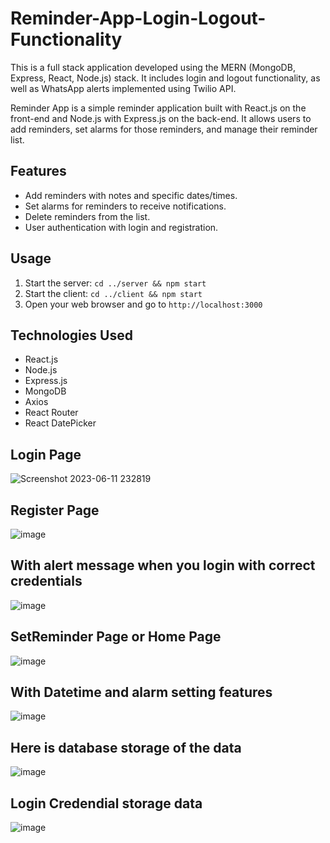 # Reminder-App-Login-Logout-Functionality
This is a full stack application developed using the MERN (MongoDB, Express, React, Node.js) stack. It includes login and logout functionality, as well as WhatsApp alerts implemented using Twilio API.

Reminder App is a simple reminder application built with React.js on the front-end and Node.js with Express.js on the back-end. It allows users to add reminders, set alarms for those reminders, and manage their reminder list.

## Features

- Add reminders with notes and specific dates/times.
- Set alarms for reminders to receive notifications.
- Delete reminders from the list.
- User authentication with login and registration.

## Usage

1. Start the server: `cd ../server && npm start`
2. Start the client: `cd ../client && npm start`
3. Open your web browser and go to `http://localhost:3000`

## Technologies Used

- React.js
- Node.js
- Express.js
- MongoDB
- Axios
- React Router
- React DatePicker

## Login Page

![Screenshot 2023-06-11 232819](https://github.com/Get-Thecode/Reminder-App-Login-Logout-Functionality/assets/117562131/5aec194c-6f53-4a75-afa0-4ecd29929163)

## Register Page

![image](https://github.com/Get-Thecode/Reminder-App-Login-Logout-Functionality/assets/117562131/51968608-d64d-404e-82c9-3d480a5bd20f)

## With alert message when you login with correct credentials

![image](https://github.com/Get-Thecode/Reminder-App-Login-Logout-Functionality/assets/117562131/974992f7-6b20-48b5-80f6-92bb93245d6a)

## SetReminder Page or Home Page

![image](https://github.com/Get-Thecode/Reminder-App-Login-Logout-Functionality/assets/117562131/6565dc10-1bdc-40f4-98c5-415c96b71471)

## With Datetime and alarm setting features

![image](https://github.com/Get-Thecode/Reminder-App-Login-Logout-Functionality/assets/117562131/3702ff7d-9242-46a2-b2a9-9316dd321dfb)

## Here is database storage of the data

![image](https://github.com/Get-Thecode/Reminder-App-Login-Logout-Functionality/assets/117562131/2e96e1cb-9ec4-49c0-914a-df96daea699e)

## Login Credendial storage data 

![image](https://github.com/Get-Thecode/Reminder-App-Login-Logout-Functionality/assets/117562131/2d4ecc5e-c8f1-4601-a6e5-93d8b80ab388)
